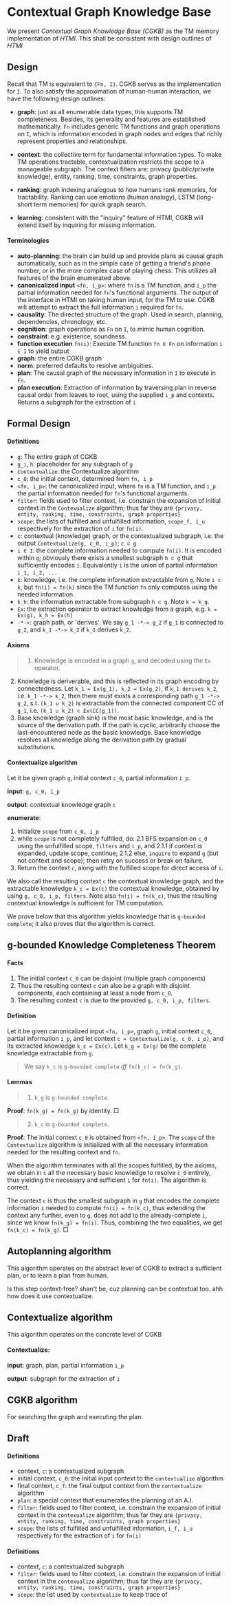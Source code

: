 # Contextual Graph Knowledge Base

We present *Contextual Graph Knowledge Base (CGKB)* as the TM memory implementation of *HTMI*. This shall be consistent with design outlines of *HTMI*

## Design

Recall that TM is equivalent to `{Fn, I}`. CGKB serves as the implementation for `I`. To also satisfy the approximation of human-human interaction, we have the following design outlines:

- **graph**: just as all enumerable data types, this supports TM completeness. Besides, its generality and features are established mathematically. `Fn` includes generic TM functions and graph operations on `I`, which is information encoded in graph nodes and edges that richly represent properties and relationships.

- **context**: the collective term for fundamental information types. To make TM operations tractable, contextualization restricts the scope to a manageable subgraph. The context filters are: privacy (public/private knowledge), entity, ranking, time, constraints, graph properties. 

- **ranking**: graph indexing analogous to how humans rank memories, for tractability. Ranking can use emotions (human analogy), LSTM (long-short term memories) for quick graph search.

- **learning**: consistent with the "inquiry" feature of HTMI, CGKB will extend itself by inquiring for missing information.


#### Terminologies

- **auto-planning**: the brain can build up and provide plans as causal graph automatically, such as in the simple case of getting a friend's phone number, or in the more complex case of playing chess. This utilizes all features of the brain enumerated above.
- **canonicalized input** `<fn, i_p>`: where `fn` is a TM function, and `i_p` the partial information needed for `fn`'s functional arguments. The output of the interface in HTMI on taking human input, for the TM to use. CGKB will attempt to extract the full information `i` required for `fn`.
- **causality**: The directed structure of the graph. Used in search, planning, dependencies, chronology, etc.
- **cognition**: graph operations as `Fn` on `I`, to mimic human cognition.
- **constraint**: e.g. existence, soundness.
- **function execution** `fn(i)`: Execute TM function `fn ∈ Fn` on information `i ∈ I` to yield output
- **graph**: the entire CGKB graph
- **norm**: preferred defaults to resolve ambiguities.
- **plan**: The causal graph of the necessary information in `I` to execute in `Fn`.
- **plan execution**: Extraction of information by traversing plan in reverse causal order from leaves to root, using the supplied `i_p` and contexts. Returns a subgraph for the extraction of `i`


## Formal Design

#### Definitions

- `g`: The entire graph of CGKB
- `g_i`, `h`: placeholder for any subgraph of `g`
- `Contextualize`: the Contextualize algorithm
- `c_0`: the initial context, determined from `fn, i_p`
- `<fn, i_p>`: the canonicalized input, where `fn` is a TM function, and `i_p` the partial information needed for `fn`'s functional arguments.
- `filter`: fields used to filter context, i.e. constrain the expansion of initial context in the `Contexualize` algorithm; thus far they are `{privacy, entity, ranking, time, constraints, graph properties}`
- `scope`: the lists of fulfilled and unfulfilled information, `scope_f, i_u` respectively for the extraction of `i` for `fn(i)`.
- `c`: contextual (knowledge) graph, or the contextualized subgraph, i.e. the output `Contextualize(g, c_0, i_p)`; `c ⊂ g`
- `i ∈ I`: the complete information needed to compute `fn(i)`. It is encoded within `g`; obviously there exists a smallest subgraph `h ⊂ g` that sufficiently encodes `i`. Equivalently `i` is the union of partial information `i_1, i_2, ...`
- `k`: knowledge, i.e. the complete information extractable from `g`. Note `i ⊂ k`, but `fn(i) = fn(k)` since the TM function `fn` only computes using the needed information.
- `k_h`: the information extractable from subgraph `h ⊂ g`. Note `k = k_g`.
- `Ex`: the extraction operator to extract knowledge from a graph, e.g. `k = Ex(g), k_h = Ex(h)`
- `-*->`: graph path, or 'derives'. We say `g_1 -*-> g_2` if `g_1` is connected to `g_2`, and `k_1 -*-> k_2` if `k_1` derives `k_2`.


#### Axioms

>1. Knowledge is encoded in a graph `g`, and decoded using the `Ex` operator.
2. Knowledge is deriverable, and this is reflected in its graph encoding by connectedness. Let `k_1 = Ex(g_1), k_2 = Ex(g_2)`, if `k_1 derives k_2`, i.e. `k_1 -*-> k_2`, then there must exists a corresponding path `g_1 -*-> g_2`, s.t. `(k_1 ∪ k_2)` is extractable from the connected component CC of `g_1`, i.e. `(k_1 ∪ k_2) ⊂ Ex(CC(g_1))`.
3. Base knowledge (graph sink) is the most basic knowledge, and is the source of the derivation path. If the path is cyclic, arbitrarily choose the last-encountered node as the basic knowledge. Base knowledge resolves all knowledge along the derivation path by gradual substitutions.


#### Contextualize algorithm

Let it be given graph `g`, initial context `c_0`, partial information `i_p`.

**input**: `g, c_0, i_p`

**output**: contextual knowledge graph `c`

**enumerate**:

1. Initialize `scope` from `c_0, i_p`
2. while `scope` is not completely fulfilled, do:
    2.1 BFS expansion on `c_0` using the unfulfilled scope, `filters` and `i_p`, and
        2.1.1 if context is expanded, update scope, continue; 
        2.1.2 else, `inquire` to expand `g` (but not context and scope); then retry on success or break on failure.
3. Return the context `c`, along with the fulfilled scope for direct access of `i`.

We also call the resulting context `c` the contextual knowledge graph, and the extractable knowledge `k_c = Ex(c)` the contextual knowledge, obtained by using `g, c_0, i_p, filters`. Note also `fn(i) = fn(k_c)`, thus the resulting contextual knowledge is sufficient for TM computation.

We prove below that this algorithm yields knowledge that is `g-bounded complete`; it also proves that the algorithm is correct.


## g-bounded Knowledge Completeness Theorem

#### Facts

1. The initial context `c_0` can be disjoint (multiple graph components)
2. Thus the resulting context `c` can also be a graph with disjoint components, each containing at least a node from `c_0`.
3. The resulting context `c` is due to the provided `g, c_0, i_p, filters`.


#### Definition

Let it be given canonicalized input `<fn, i_p>`, graph `g`, initial context `c_0`, partial information `i_p`, and let context `c = Contextualize(g, c_0, i_p)`, and its extracted knowledge `k_c = Ex(c)`. Let `k_g = Ex(g)` be the complete knowledge extractable from `g`.

>We say `k_c` is `g-bounded complete` *iff* `fn(k_c) = fn(k_g)`.

#### Lemmas

>1) `k_g` is `g-bounded complete`.

**Proof**: `fn(k_g) = fn(k_g)` by identity. □

>2) `k_c` is `g-bounded complete`.

**Proof**: The initial context `c_0` is obtained from `<fn, i_p>`. The `scope` of the `Contextualize` algorithm is initialized with all the necessary information needed for the resulting context and `fn`. 

When the algorithm terminates with all the scopes fulfilled, by the axioms, we obtain in `c` all the necessary basic knowledge to resolve `c_0` entirely, thus yielding the necessary and sufficient `i` for `fn(i)`. The algorithm is correct.

The context `c` is thus the smallest subgraph in `g` that encodes the complete information `i` needed to compute `fn(i) = fn(k_c)`, thus extending the context any further, even to `g`, does not add to the already-complete `i`, since we know `fn(k_g) = fn(i)`. Thus, combining the two equalities, we get `fn(k_c) = fn(k_g)`. □



## Autoplanning algorithm

This algorithm operates on the abstract level of CGKB to extract a sufficient plan, or to learn a plan from human.

Is this step context-free? shan't be, cuz planning can be contextual too. ahh how does it use contextualize.

## Contextualize algorithm

This algorithm operates on the concrete level of CGKB 

#### Contextualize:

**input**: graph, plan, partial information `i_p`

**output**: subgraph for the extraction of `i`




## CGKB algorithm

For searching the graph and executing the plan.



## Draft

#### Definitions

- context, `c`: a contextualized subgraph
- initial context, `c_0`: the initial input context to the `contextualize` algorithm
- final context, `c_f`: the final output context from the `contextualize` algorithm
- `plan`: a special context that enumerates the planning of an A.I.
- `filter`: fields used to filter context, i.e. constrain the expansion of initial context in the `contexualize` algorithm; thus far they are `{privacy, entity, ranking, time, constraints, graph properties}`
- `scope`: the lists of fulfilled and unfulfilled information, `i_f, i_u` respectively for the extraction of `i` for `fn(i)`


#### Definitions

- context, `c`: a contextualized subgraph
- `filter`: fields used to filter context, i.e. constrain the expansion of initial context in the `contexualize` algorithm; thus far they are `{privacy, entity, ranking, time, constraints, graph properties}`
- `scope`: the list used by `contextualize` to keep trace of 
